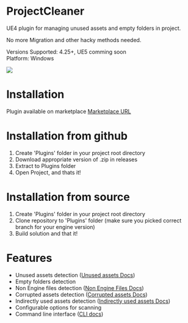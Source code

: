 # ProjectCleaner
UE4 plugin for managing unused assets and empty folders in project.

No more Migration and other hacky methods needed.

Versions Supported: 4.25+, UE5 comming soon <br>
Platform: Windows

<img src="https://user-images.githubusercontent.com/8270558/130083020-6fa213fd-c39d-41b4-bbca-a8c9f8a635c6.png" />

  
[comment]: <img src="https://user-images.githubusercontent.com/8270558/124383180-07feff80-dcdc-11eb-90b7-ffbf4a770cbf.png" width="600" height="320" />

# Installation
Plugin available on marketplace [Marketplace URL](https://www.unrealengine.com/marketplace/en-US/product/4d7f5dc837fc4b009bb91e678adf9fd0)

# Installation from github
1) Create 'Plugins' folder in your project root directory
2) Download appropriate version of .zip in releases
3) Extract to Plugins folder
4) Open Project, and thats it!

# Installation from source
1) Create 'Plugins' folder in your project root directory
2) Clone repository to 'Plugins' folder (make sure you picked correct branch for your engine version)
3) Build solution and that it!

# Features
* Unused assets detection ([Unused assets Docs](https://github.com/ashe23/ProjectCleaner/wiki/Unused-assets))
* Empty folders detection
* Non Engine files detection ([Non Engine Files Docs](https://github.com/ashe23/ProjectCleaner/wiki/Non-Engine-Files))
* Corrupted assets detection ([Corrupted assets Docs](https://github.com/ashe23/ProjectCleaner/wiki/Corrupted-Assets))
* Indirectly used assets detection ([Indirectly used assets Docs](https://github.com/ashe23/ProjectCleaner/wiki/Indirectly-used-assets))
* Configurable options for scanning
* Command line interface ([CLI docs](https://github.com/ashe23/ProjectCleaner/wiki/Command-line-interface))
